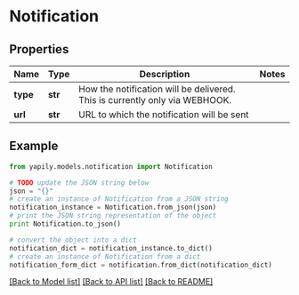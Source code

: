 # Notification


## Properties
Name | Type | Description | Notes
------------ | ------------- | ------------- | -------------
**type** | **str** | How the notification will be delivered. This is currently only via WEBHOOK. | 
**url** | **str** | URL to which the notification will be sent | 

## Example

```python
from yapily.models.notification import Notification

# TODO update the JSON string below
json = "{}"
# create an instance of Notification from a JSON string
notification_instance = Notification.from_json(json)
# print the JSON string representation of the object
print Notification.to_json()

# convert the object into a dict
notification_dict = notification_instance.to_dict()
# create an instance of Notification from a dict
notification_form_dict = notification.from_dict(notification_dict)
```
[[Back to Model list]](../README.md#documentation-for-models) [[Back to API list]](../README.md#documentation-for-api-endpoints) [[Back to README]](../README.md)


